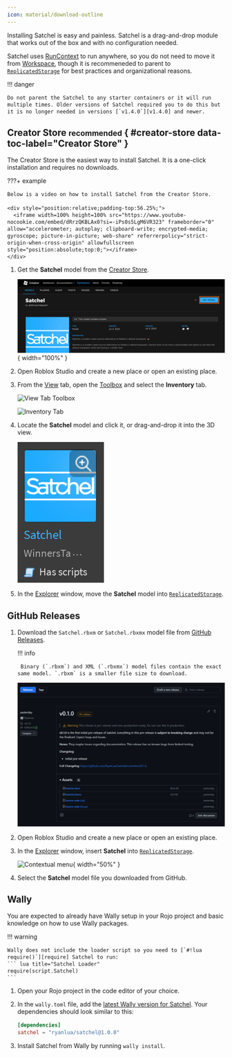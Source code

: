 ```yaml
---
icon: material/download-outline
---
```


Installing Satchel is easy and painless. Satchel is a drag-and-drop module that works out of the box and with no configuration needed.

Satchel uses [RunContext] to run anywhere, so you do not need to move it from [Workspace], though it is recommeneded to parent to [`ReplicatedStorage`][ReplicatedStorage] for best practices and organizational reasons.

!!! danger

    Do not parent the Satchel to any starter containers or it will run multiple times. Older versions of Satchel required you to do this but it is no longer needed in versions [`v1.4.0`][v1.4.0] and newer.

  [RunContext]: https://devforum.roblox.com/t/1938784
  [Workspace]: https://create.roblox.com/docs/reference/engine/classes/Workspace
  [ReplicatedStorage]: https://create.roblox.com/docs/reference/engine/classes/ReplicatedStorage
  [v1.4.0]: https://github.com/RyanLua/Satchel/releases/tag/v1.4.0

## Creator Store <small>recommended</small> { #creator-store data-toc-label="Creator Store" }

The Creator Store is the easiest way to install Satchel. It is a one-click installation and requires no downloads.

???+ example

    Below is a video on how to install Satchel from the Creator Store.

    <div style="position:relative;padding-top:56.25%;">
      <iframe width=100% height=100% src="https://www.youtube-nocookie.com/embed/dRrzQKBLAx0?si=-iPs0s5LgM6VR323" frameborder="0" allow="accelerometer; autoplay; clipboard-write; encrypted-media; gyroscope; picture-in-picture; web-share" referrerpolicy="strict-origin-when-cross-origin" allowfullscreen style="position:absolute;top:0;"></iframe>
    </div>

1. Get the **Satchel** model from the [Creator Store].

    ![Creator Store](assets/creator-store.png){ width="100%" }

1. Open Roblox Studio and create a new place or open an existing place.

1. From the [View] tab, open the [Toolbox] and select the **Inventory** tab.

    ![View Tab Toolbox](https://prod.docsiteassets.roblox.com/assets/studio/general/View-Tab-Toolbox.png)

    ![Inventory Tab](https://prod.docsiteassets.roblox.com/assets/studio/toolbox/Inventory-Tab.png)

1. Locate the **Satchel** model and click it, or drag-and-drop it into the 3D view.

    ![Toolbox](assets/store-card.png)

1. In the [Explorer] window, move the **Satchel** model into [`ReplicatedStorage`][ReplicatedStorage].

  [Creator Store]: https://create.roblox.com/store/asset/13947506401
  [View]: https://create.roblox.com/docs/studio/view-tab
  [Toolbox]: https://create.roblox.com/docs/projects/assets/toolbox
  [Explorer]: https://create.roblox.com/docs/studio/explorer

## GitHub Releases

1. Download the `Satchel.rbxm` or `Satchel.rbxmx` model file from [GitHub Releases].

    !!! info

        Binary (`.rbxm`) and XML (`.rbxmx`) model files contain the exact same model. `.rbxm` is a smaller file size to download.

    ![GitHub Release](assets/github-releases.png)

1. Open Roblox Studio and create a new place or open an existing place.

1. In the [Explorer] window, insert **Satchel** into [`ReplicatedStorage`][ReplicatedStorage].

    ![Contextual menu](https://prod.docsiteassets.roblox.com/assets/studio/explorer/Context-Menu-Service.png){ width="50%" }

1. Select the **Satchel** model file you downloaded from GitHub.

  [GitHub Releases]: https://github.com/RyanLua/Satchel/releases

## Wally

You are expected to already have Wally setup in your Rojo project and basic knowledge on how to use Wally packages.

!!! warning

    Wally does not include the loader script so you need to [`#!lua require()`][require] Satchel to run:
    ``` lua title="Satchel Loader"
    require(script.Satchel)
    ```

1. Open your Rojo project in the code editor of your choice.

1. In the `wally.toml` file, add the [latest Wally version for Satchel][Wally]. Your dependencies should look similar to this:

    ``` toml title="wally.toml"
    [dependencies]
    satchel = "ryanlua/satchel@1.0.0"
    ```

1. Install Satchel from Wally by running `wally install`.

  [Wally]: https://wally.run/package/ryanlua/satchel
  [require]: https://create.roblox.com/docs/reference/engine/globals/LuaGlobals#require
